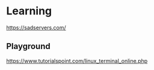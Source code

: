 # Learning

https://sadservers.com/

## Playground

https://www.tutorialspoint.com/linux_terminal_online.php
